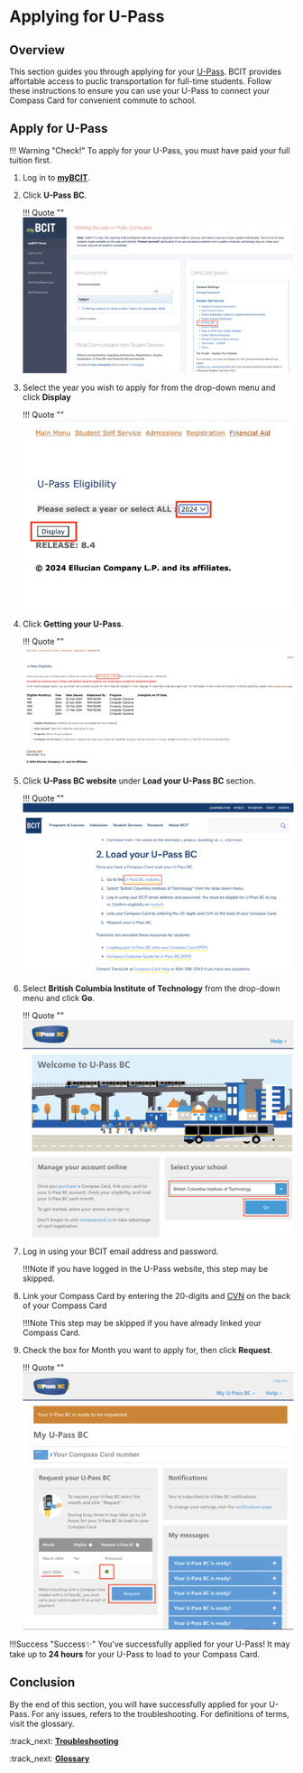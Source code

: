 # **Applying for U-Pass**

## Overview
This section guides you through applying for your [U-Pass](glossary.md\#u-pass). BCIT provides affortable access to puclic transportation for full-time students. Follow these instructions to ensure you can use your U-Pass to connect your Compass Card for convenient commute to school.

## Apply for U-Pass
!!! Warning "Check!"
    To apply for your U-Pass, you must have paid your full tuition first. 

1. Log in to **<u>[myBCIT](https://my.bcit.ca/)</u>**.

2. Click **U-Pass BC**.

    !!! Quote ""
        ![U-Pass BC](..\Assets\applying-u-pass-image\u-pass-bc.png)

3. Select the year you wish to apply for from the drop-down menu and click **Display**

    !!! Quote ""
        ![Year and display](..\Assets\applying-u-pass-image\year-and-display.png)

4. Click **Getting your U-Pass**.

    !!! Quote ""
        ![Getting your U-Pass](..\Assets\applying-u-pass-image\getting-u-pass.png)

5. Click **U-Pass BC website** under **Load your U-Pass BC** section.

    !!! Quote ""
        ![U-Pass BC website](..\Assets\applying-u-pass-image\u-pass-website.png)


6. Select **British Columbia Institute of Technology** from the drop-down menu and click **Go**.

    !!! Quote ""
        ![U-Pass BC website](..\Assets\applying-u-pass-image\select-BCIT.png)

7. Log in using your BCIT email address and password.

    !!!Note
        If you have logged in the U-Pass website, this step may be skipped.

8. Link your Compass Card by entering the 20-digits and [CVN](glossary.md\#cvn) on the back of your Compass Card

    !!!Note 
        This step may be skipped if you have already linked your Compass Card.


9. Check the box for Month you want to apply for, then click **Request**.

    !!! Quote ""
        ![U-Pass BC request](..\Assets\applying-u-pass-image\request-u-pass.png)

!!!Success "Success✨"
    You've successfully applied for your U-Pass! It may take up to **24 hours** for your U-Pass to load to your Compass Card.

## Conclusion
By the end of this section, you will have successfully applied for your U-Pass. For any issues, refers to the troubleshooting. For definitions of terms, visit the glossary. 

:track_next: **[Troubleshooting](troubleshooting.md)**

:track_next: **[Glossary](glossary.md)**